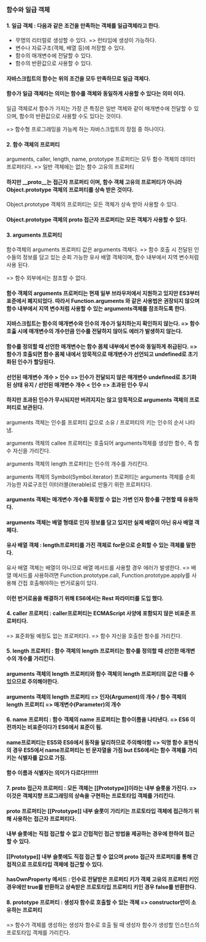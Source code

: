 ### 함수와 일급 객체

#### 1. 일급 객체 : 다음과 같은 조건을 만족하는 객체를 일급객체라고 한다.

- 무명의 리터럴로 생성할 수 있다. => 런타임에 생성이 가능하다.
- 변수나 자료구조(객체, 배열 등)에 저장할 수 있다.
- 함수의 매개변수에 전달할 수 있다.
- 함수의 반환값으로 사용할 수 있다.

#### 자바스크립트의 함수는 위의 조건을 모두 만족하므로 일급 객체다.

#### 함수가 일급 객체라는 의미는 함수를 객체와 동일하게 사용할 수 있다는 의미 이다.

일급 객체로서 함수가 가지는 가장 큰 특징은 일반 객체와 같이 매개변수에 전달할 수 있으며, 함수의 반환값으로 사용할 수도 있다는 것이다.

=> 함수형 프로그래밍을 가능케 하는 자바스크립트의 장점 중 하나이다.

#### 2. 함수 객체의 프로퍼티

arguments, caller, length, name, prototype 프로퍼티는 모두 함수 객체의 데이터 프로퍼티다. => 일반 객체에는 없는 함수 고유의 프로퍼티

#### 하지만 __proto__는 접근자 프로퍼티 이며, 함수 객체 고유의 프로퍼티가 아니라 Object.prototype 객체의 프로퍼티를 상속 받은 것이다.

Object.prototype 객체의 프로퍼티는 모든 객체가 상속 받아 사용할 수 있다.

#### Object.prototype 객체의 __proto__ 접근자 프로퍼티는 모든 객체가 사용할 수 있다.

#### 3. arguments 프로퍼티

함수객체의 arguments 프로퍼티 값은 arguments 객체다. => 함수 호출 시 전달된 인수들의 정보를 담고 있는 순회 가능한 유사 배열 객체이며, 함수 내부에서 지역 변수처럼 사용 된다.

=> 함수 외부에서는 참조할 수 없다.

#### 함수 객체의 arguments 프로퍼티는 현재 일부 브라우저에서 지원하고 있지만 ES3부터 표준에서 폐지되었다. 따라서 Function.arguments 와 같은 사용법은 권장되지 않으며 함수 내부에서 지역 변수처럼 사용할 수 있는 arguments객체를 참조하도록 한다.

#### 지바스크립트는 함수의 매개변수와 인수의 개수가 일치하는지 확인하지 않는다. => 함수 호춣 시에 매개변수의 개수만큼 인수를 전달하지 않아도 에러가 발생하지 않는다.

#### 함수를 정의할 때 선언한 매개변수는 함수 몸체 내부에서 변수와 동일하게 취급된다. => 함수가 호출되면 함수 몸체 내에서 암묵적으로 매개변수가 선언되고 undefined로 초기화된 인수가 할당된다.

#### 선언된 매개변수 개수 > 인수 => 인수가 전달되지 않은 매개변수 undefined로 초기화된 상태 유지 / 선언된 매개변수 개수 < 인수 => 초과된 인수 무시

#### 하지만 초과된 인수가 무시되지만 버려지지는 않고 암묵적으로 arguments 객체의 프로퍼티로 보관된다.

arguments 객체는 인수를 프로퍼티 값으로 소유 / 프로퍼티의 키는 인수의 순서 나타냄.

arguments 객체의 callee 프로퍼티는 호출되어 arguments객체를 생성한 함수, 즉 함수 자신을 가리킨다.

arguments 객체의 length 프로퍼티는 인수의 개수를 가리킨다.

arguments 객체의 Symbol(Symbol.iterator) 프로퍼티는 arguments 객체를 순회 가능한 자료구조인 이터러블(iterable)로 만들기 위한 프로퍼티다.

#### arguments 객체는 매개변수 개수를 확정할 수 없는 가변 인자 함수를 구현할 때 유용하다.

#### arguments 객체는 배열 형태로 인자 정보를 담고 있지만 실제 배열이 아닌 유사 배열 객체다. 

#### 유사 배열 객체 : length프로퍼티를 가진 객체로 for문으로 순회할 수 있는 객체를 말한다.

유사 배열 객체는 배열이 아니므로 배열 메서드를 사용할 경우 에러가 발생한다. => 배열 메서드를 사용하려면 Function.prototype.call, Function.prototype.apply를 사용해 간접 호출해야하는 번거로움이 있다.

#### 이런 번거로움을 해결하기 위해 ES6에서는 Rest 파라미터를 도입 했다.

#### 4. caller 프로퍼티 : caller프로퍼티는 ECMAScript 사양에 포함되지 않은 비표준 프로퍼티다.

=> 표준화될 예정도 없는 프로퍼티다. => 함수 자신을 호출한 함수를 가리킨다.

#### 5. length 프로퍼티 : 함수 객체의 length 프로퍼티는 함수를 정의할 때 선언한 매개변수의 개수를 가리킨다.

#### arguments 객체의 length 프로퍼티와 함수 객체의 length 프로퍼티의 값은 다를 수 있으므로 주의해야한다.

#### arguments 객체의 length 프로퍼티 => 인자(Argument)의 개수 / 함수 객체의 length 프로퍼티 => 매개변수(Parameter)의 개수

#### 6. name 프로퍼티 : 함수 객체의 name 프로퍼티는 함수이름을 나타낸다. => ES6 이전까지는 비표준이다가 ES6에서 표준이 됨.
#### name프로퍼티는 ES5와 ES6에서 동작을 달리하므로 주의해야함 => 익명 함수 표현식의 경우 ES5에서 name프로퍼티는 빈 문자열을 가짐 but ES6에서는 함수 객체를 가리키는 식별자를 값으로 가짐.

#### 함수 이름과 식별자는 의미가 다르다!!!!!!!

#### 7. __proto__ 접근자 프로퍼티 : 모든 객체는 [[Prototype]]이라는 내부 슬롯을 가진다. => 이것은 객체지향 프로그래밍의 상속을 구현하는 프로토타입 객체를 가리킨다.

#### __proto__ 프로퍼티는 [[Prototype]] 내부 슬롯이 가리키는 프로토타입 객체에 접근하기 위해 사용하는 접근자 프로퍼티다.
#### 내부 슬롯에는 직접 접근할 수 없고 간접적인 접근 방법을 제공하는 경우에 한하여 접근 할 수 있다.
#### [[Prototype]] 내부 슬롯에도 직접 접근 할 수 없으며 __proto__ 접근자 프로퍼티를 통해 간접적으로 프로토타입 객체에 접근할 수 있다.

#### hasOwnProperty 메서드 : 인수로 전달받은 프로퍼티 키가 객체 고유의 프로퍼티 키인 경우에만 true를 반환하고 상속받은 프로토타입 프로퍼티 키인 경우 false를 반환한다.

#### 8. prototype 프로퍼티 : 생성자 함수로 호출할 수 있는 객체 => constructor만이 소유하는 프로퍼티

=> 함수가 객체를 생성하는 생성자 함수로 호출 될 때 생성자 함수가 생성할 인스턴스의 프로토타입 객체를 가리킨다.

